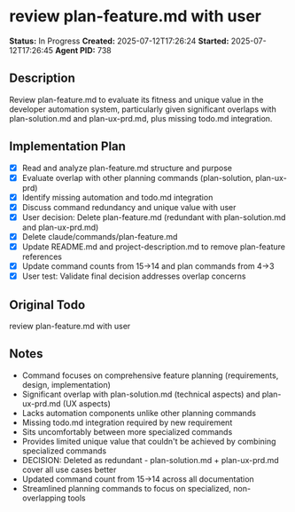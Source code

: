 # review plan-feature.md with user

**Status:** In Progress
**Created:** 2025-07-12T17:26:24
**Started:** 2025-07-12T17:26:45
**Agent PID:** 738

## Description
Review plan-feature.md to evaluate its fitness and unique value in the developer automation system, particularly given significant overlaps with plan-solution.md and plan-ux-prd.md, plus missing todo.md integration.

## Implementation Plan
- [x] Read and analyze plan-feature.md structure and purpose
- [x] Evaluate overlap with other planning commands (plan-solution, plan-ux-prd)
- [x] Identify missing automation and todo.md integration
- [x] Discuss command redundancy and unique value with user
- [x] User decision: Delete plan-feature.md (redundant with plan-solution.md and plan-ux-prd.md)
- [x] Delete claude/commands/plan-feature.md
- [x] Update README.md and project-description.md to remove plan-feature references
- [x] Update command counts from 15→14 and plan commands from 4→3
- [x] User test: Validate final decision addresses overlap concerns

## Original Todo
review plan-feature.md with user

## Notes
- Command focuses on comprehensive feature planning (requirements, design, implementation)
- Significant overlap with plan-solution.md (technical aspects) and plan-ux-prd.md (UX aspects)
- Lacks automation components unlike other planning commands
- Missing todo.md integration required by new requirement
- Sits uncomfortably between more specialized commands
- Provides limited unique value that couldn't be achieved by combining specialized commands
- DECISION: Deleted as redundant - plan-solution.md + plan-ux-prd.md cover all use cases better
- Updated command count from 15→14 across all documentation
- Streamlined planning commands to focus on specialized, non-overlapping tools